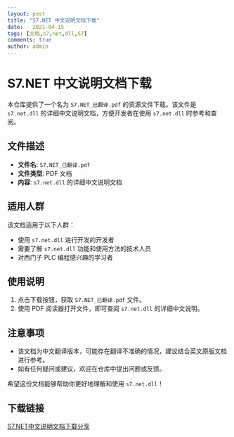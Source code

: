 ```yaml
---
layout: post
title: "S7.NET 中文说明文档下载"
date:   2021-04-15
tags: [文档,s7,net,dll,S7]
comments: true
author: admin
---
```

# S7.NET 中文说明文档下载

本仓库提供了一个名为 `S7.NET_已翻译.pdf` 的资源文件下载。该文件是 `s7.net.dll` 的详细中文说明文档，方便开发者在使用 `s7.net.dll` 时参考和查阅。

## 文件描述

- **文件名**: `S7.NET_已翻译.pdf`
- **文件类型**: PDF 文档
- **内容**: `s7.net.dll` 的详细中文说明文档

## 适用人群

该文档适用于以下人群：

- 使用 `s7.net.dll` 进行开发的开发者
- 需要了解 `s7.net.dll` 功能和使用方法的技术人员
- 对西门子 PLC 编程感兴趣的学习者

## 使用说明

1. 点击下载按钮，获取 `S7.NET_已翻译.pdf` 文件。
2. 使用 PDF 阅读器打开文件，即可查阅 `s7.net.dll` 的详细中文说明。

## 注意事项

- 该文档为中文翻译版本，可能存在翻译不准确的情况，建议结合英文原版文档进行参考。
- 如有任何疑问或建议，欢迎在仓库中提出问题或反馈。

希望这份文档能够帮助你更好地理解和使用 `s7.net.dll`！

## 下载链接

[S7.NET中文说明文档下载分享](https://pan.quark.cn/s/d510bc879418)